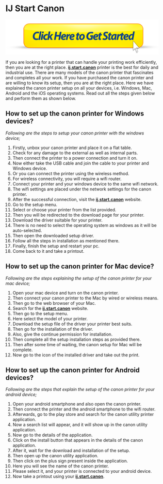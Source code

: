 # IJ Start Canon

[![IJ Start Canon](click-here-to-get-started.png)](http://canoncom.ijsetup.s3-website-us-west-1.amazonaws.com)

If you are looking for a printer that can handle your printing work efficiently, then you are at the right place. **[ij.start.canon](https://setstart.github.io)** printer is the best for daily and industrial use. There are many models of the canon printer that fascinates and completes all your work. If you have purchased the canon printer and are willing to know its setup, then you are at the right place. Here we have explained the canon printer setup on all your devices, i.e. Windows, Mac, Android and the iOS operating systems. Read out all the steps given below and perform them as shown below.

## How to set up the canon printer for Windows devices?
_Following are the steps to setup your canon printer with the windows device;_

1. Firstly, unbox your canon printer and place it on a flat table.
2. Check for any damage to the external as well as internal parts.
3. Then connect the printer to a power connection and turn it on.
4. Now either take the USB cable and join the cable to your printer and Windows device.
5. Or you can connect the printer using the wireless method.
6. For wireless connectivity, you will require a wifi router.
7. Connect your printer and your windows device to the same wifi network.
8. The wifi settings are placed under the network settings for the canon printer.
9. After the successful connection, visit the **[ij.start.canon](https://setstart.github.io)** website.
10. Go to the setup menu.
11. Select or choose your printer from the list provided.
12. Then you will be redirected to the download page for your printer.
13. Download the driver suitable for your printer.
14. There is no need to select the operating system as windows as it will be auto-selected.
15. Then open the downloaded setup driver.
16. Follow all the steps in installation as mentioned there.
17. Finally, finish the setup and restart your pc.
18. Come back to it and take a printout.

## How to set up the canon printer for Mac device?
_Following are the steps explaining the setup of the canon printer for your mac device;_

1. Open your mac device and turn on the canon printer.
2. Then connect your canon printer to the Mac by wired or wireless means.
3. Then go to the web browser of your Mac. 
4. Search for the **[ij.start.canon](https://setstart.github.io)** website.
5. Then go to the setup menu.
6. Here select the model of your printer.
7. Download the setup file of the driver your printer best suits.
8. Then go for the installation of the driver.
9. Also, give the continue permission for installation.
10. Then complete all the setup installation steps as provided there.
11. Then after some time of waiting, the canon setup for Mac will be complete.
12. Now go to the icon of the installed driver and take out the print.



## How to set up the canon printer for Android devices?
_Following are the steps that explain the setup of the canon printer for your android device;_

1. Open your android smartphone and also open the canon printer.
2. Then connect the printer and the android smartphone to the wifi router.
3. Afterwards, go to the play store and search for the canon utility printer application.
4. Now a search list will appear, and it will show up in the canon utility application.
5. Now go to the details of the application.
6. Click on the install button that appears in the details of the canon application.
7. After it, wait for the download and installation of the setup.
8. Then open up the canon utility application.
9. Then click on the plus sign present inside the application.
10. Here you will see the name of the canon printer.
11. Please select it, and your printer is connected to your android device.
12. Now take a printout using your **[ij.start.canon](https://setstart.github.io)**.
